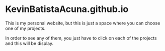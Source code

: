 # KevinBatistaAcuna.github.io

This is my personal website, but this is just a space where you can choose one of my projects.

In order to see any of them, you just have to click on each of the projects and this will be display.